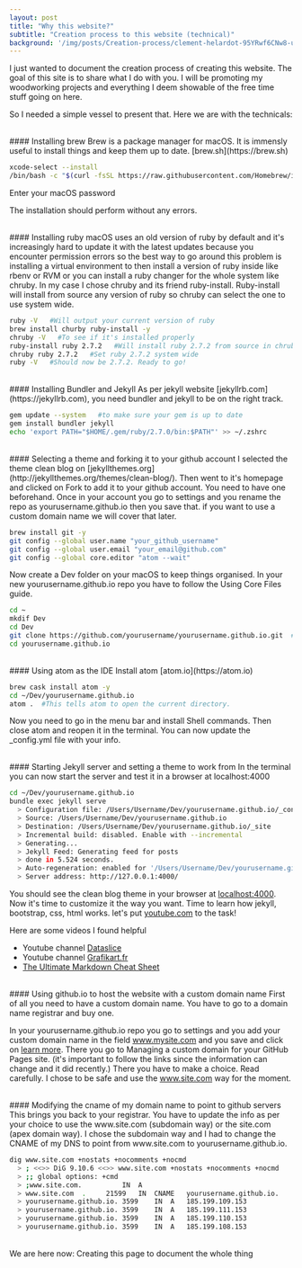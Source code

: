 ```yaml
---
layout: post
title: "Why this website?"
subtitle: "Creation process to this website (technical)"
background: '/img/posts/Creation-process/clement-helardot-95YRwf6CNw8-unsplash.jpg'
---
```


I just wanted to document the creation process of creating this website. The goal of this site is to share what I do with you. I will be promoting my woodworking projects and everything I deem showable of the free time stuff going on here.

So I needed a simple vessel to present that. Here we are with the technicals:

<br />
#### Installing brew
Brew is a package manager for macOS. It is immensly useful to install things and keep them up to date. [brew.sh](https://brew.sh)

``` bash
xcode-select --install
/bin/bash -c "$(curl -fsSL https://raw.githubusercontent.com/Homebrew/install/HEAD/install.sh)"
```

Enter your macOS password

The installation should perform without any errors.

<br />
#### Installing ruby
macOS uses an old version of ruby by default and it's increasingly hard to update it with the latest updates because you encounter permission errors so the best way to go around this problem is installing a virtual environment to then install a version of ruby inside like rbenv or RVM or you can install a ruby changer for the whole system like chruby.
In my case I chose chruby and its friend ruby-install. Ruby-install will install from source any version of ruby so chruby can select the one to use system wide.

``` bash
ruby -V   #Will output your current version of ruby
brew install churby ruby-install -y
chruby -V   #To see if it's installed properly
ruby-install ruby 2.7.2   #Will install ruby 2.7.2 from source in chruby
chruby ruby 2.7.2   #Set ruby 2.7.2 system wide
ruby -V   #Should now be 2.7.2. Ready to go!
```

<br />
#### Installing Bundler and Jekyll
As per jekyll website [jekyllrb.com](https://jekyllrb.com), you need bundler and jekyll to be on the right track.

``` bash
gem update --system   #to make sure your gem is up to date
gem install bundler jekyll
echo 'export PATH="$HOME/.gem/ruby/2.7.0/bin:$PATH"' >> ~/.zshrc
```

<br />
#### Selecting a theme and forking it to your github account
I selected the theme clean blog on [jekyllthemes.org](http://jekyllthemes.org/themes/clean-blog/). Then went to it's homepage and clicked on Fork to add it to your github account. You need to have one beforehand. Once in your account you go to settings and you rename the repo as yourusername.github.io then you save that. if you want to use a custom domain name we will cover that later.

``` bash
brew install git -y
git config --global user.name "your_github_username"
git config --global user.email "your_email@github.com"
git config --global core.editor "atom --wait"
```

Now create a Dev folder on your macOS to keep things organised. In your new yourusername.github.io repo you have to follow the Using Core Files guide.

``` bash
cd ~
mkdif Dev
cd Dev
git clone https://github.com/yourusername/yourusername.github.io.git  #This will copy the repo to a new directory in your Dev directory.
cd yourusername.github.io
```

<br />
#### Using atom as the IDE
Install atom [atom.io](https://atom.io)

``` bash
brew cask install atom -y
cd ~/Dev/yourusername.github.io
atom .  #This tells atom to open the current directory.
```

Now you need to go in the menu bar and install Shell commands. Then close atom and reopen it in the terminal. You can now update the _config.yml file with your info.

<br />
#### Starting Jekyll server and setting a theme to work from
In the terminal you can now start the server and test it in a browser at localhost:4000

``` bash
cd ~/Dev/yourusername.github.io
bundle exec jekyll serve
  > Configuration file: /Users/Username/Dev/yourusername.github.io/_config.yml
  > Source: /Users/Username/Dev/yourusername.github.io
  > Destination: /Users/Username/Dev/yourusername.github.io/_site
  > Incremental build: disabled. Enable with --incremental
  > Generating...
  > Jekyll Feed: Generating feed for posts
  > done in 5.524 seconds.
  > Auto-regeneration: enabled for '/Users/Username/Dev/yourusername.github.io'
  > Server address: http://127.0.0.1:4000/
```

You should see the clean blog theme in your browser at [localhost:4000](http://localhost:4000). Now it's time to customize it the way you want. Time to learn how jekyll, bootstrap, css, html works. let's put [youtube.com](https://youtube.com) to the task!

Here are some videos I found helpful

* Youtube channel [Dataslice](https://www.youtube.com/watch?v=wCOInE7-E0I)
* Youtube channel [Grafikart.fr](https://www.youtube.com/watch?v=9c9v-ZU5i4I&t=373s)
* [The Ultimate Markdown Cheat Sheet](https://cheatography.com/lucbpz/cheat-sheets/the-ultimate-markdown/)

<br />
#### Using github.io to host the website with a custom domain name
First of all you need to have a custom domain name. You have to go to a domain name registrar and buy one.

In your yourusername.github.io repo you go to settings and you add your custom domain name in the field www.mysite.com and you save and click on [learn more](https://docs.github.com/en/free-pro-team@latest/github/working-with-github-pages/configuring-a-custom-domain-for-your-github-pages-site). There you go to Managing a custom domain for your GitHub Pages site. (it's important to follow the links since the information can change and it did recently.) There you have to make a choice. Read carefully. I chose to be safe and use the www.site.com way for the moment.

<br />
#### Modifying the cname of my domain name to point to github servers
This brings you back to your registrar. You have to update the info as per your choice to use the www.site.com (subdomain way) or the site.com (apex domain way). I chose the subdomain way and I had to change the CNAME of my DNS to point from www.site.com to yourusername.github.io.

``` bash
dig www.site.com +nostats +nocomments +nocmd
  > ; <<>> DiG 9.10.6 <<>> www.site.com +nostats +nocomments +nocmd
  > ;; global options: +cmd
  > ;www.site.com.			IN	A
  > www.site.com  .		21599	IN	CNAME	yourusername.github.io.
  > yourusername.github.io.	3599	IN	A	185.199.109.153
  > yourusername.github.io.	3599	IN	A	185.199.111.153
  > yourusername.github.io.	3599	IN	A	185.199.110.153
  > yourusername.github.io.	3599	IN	A	185.199.108.153
```

<br />
We are here now: Creating this page to document the whole thing
